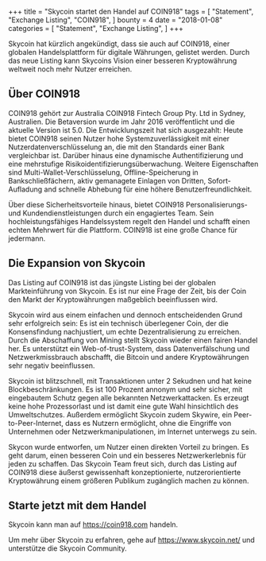 +++
title = "Skycoin startet den Handel auf COIN918"
tags = [
    "Statement",
    "Exchange Listing",
    "COIN918",
]
bounty = 4
date = "2018-01-08"
categories = [
    "Statement",
    "Exchange Listing",
]
+++

Skycoin hat kürzlich angekündigt, dass sie auch auf COIN918, einer globalen Handelsplattform für digitale Währungen, gelistet werden. Durch das neue Listing kann Skycoins Vision einer besseren Kryptowährung weltweit noch mehr Nutzer erreichen.

## Über COIN918

COIN918 gehört zur Australia COIN918 Fintech Group Pty. Ltd in Sydney, Australien. Die Betaversion wurde im Jahr 2016 veröffentlicht und die aktuelle Version ist 5.0. Die Entwicklungszeit hat sich ausgezahlt: Heute bietet COIN918 seinen Nutzer hohe Systemzuverlässigkeit mit einer Nutzerdatenverschlüsselung an, die mit den Standards einer Bank vergleichbar ist. Darüber hinaus eine dynamische Authentifizierung und eine mehrstufige Risikoidentifizierungsüberwachung. Weitere Eigenschaften sind Multi-Wallet-Verschlüsselung, Offline-Speicherung in Bankschließfächern, aktiv gemanagete Einlagen von Dritten, Sofort-Aufladung and schnelle Abhebung für eine höhere Benutzerfreundlichkeit.

Über diese Sicherheitsvorteile hinaus, bietet COIN918 Personalisierungs- und Kundendienstleistungen durch ein engagiertes Team. Sein hochleistungsfähiges Handelssystem regelt den Handel und schafft einen echten   Mehrwert für die Plattform. COIN918 ist eine große Chance für jedermann.

## Die Expansion von Skycoin

Das Listing auf COIN918 ist das jüngste Listing bei der globalen Markteinführung von Skycoin. Es ist nur eine Frage der Zeit, bis der Coin den Markt der Kryptowährungen maßgeblich beeinflussen wird. 

Skycoin wird aus einem einfachen und dennoch entscheidenden Grund sehr erfolgreich sein: Es ist ein technisch überlegener Coin, der die Konsensfindung nachjustiert, um echte Dezentralisierung zu erreichen. Durch die Abschaffung von Mining stellt Skycoin wieder einen fairen Handel her. Es unterstützt ein Web-of-trust-System, dass Datenverfälschung und Netzwerkmissbrauch abschafft, die Bitcoin und andere Kryptowährungen sehr negativ beeinflussen.

Skycoin ist blitzschnell, mit Transaktionen unter 2 Sekudnen und hat keine Blockbeschränkungen. Es ist 100 Prozent annonym und sehr sicher, mit eingebautem Schutz gegen alle bekannten Netzwerkattacken. Es erzeugt keine hohe Prozessorlast und ist damit eine gute Wahl hinsichtlich des Umweltschutzes. Außerdem ermöglicht Skycoin zudem Skywire, ein Peer-to-Peer-Internet, dass es Nutzern ermöglicht, ohne die Eingriffe von Unternehmen oder Netzwerkmanipulationen, im Internet unterwegs zu sein.

Skycon wurde entworfen, um Nutzer einen direkten Vorteil zu bringen. Es geht darum, einen besseren Coin und ein besseres Netzwerkerlebnis für jeden zu schaffen. Das Skycoin Team freut sich, durch das Listing auf COIN918 diese äußerst gewissenhaft konzeptionierte, nutzerorientierte Kryptowährung einem größeren Publikum zugänglich machen zu können.

## Starte jetzt mit dem Handel

Skycoin kann man auf https://coin918.com handeln.

Um mehr über Skycoin zu erfahren, gehe auf https://www.skycoin.net/ und unterstütze die Skycoin Community.
